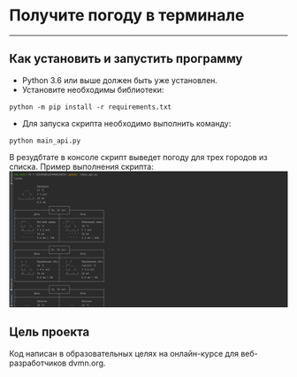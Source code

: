 # Получите погоду в терминале
___

## Как установить и запустить программу

* Python 3.6 или выше должен быть уже установлен. 
* Установите необходимы библиотеки:
```
python -m pip install -r requirements.txt
```

* Для запуска скрипта необходимо выполнить команду:
```
python main_api.py
```


В резудбтате в консоле скрипт выведет погоду для трех городов из списка. 
Пример выполнения скрипта:
![Image](result.png)


## Цель проекта ##
Код написан в образовательных целях на онлайн-курсе для веб-разработчиков dvmn.org.